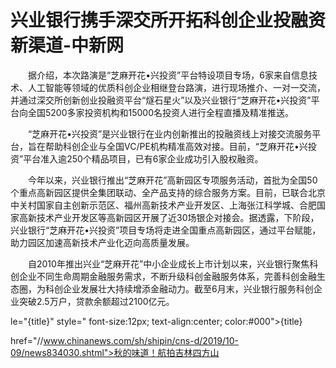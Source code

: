 # 兴业银行携手深交所开拓科创企业投融资新渠道-中新网

　　据介绍，本次路演是“芝麻开花&#8226;兴投资”平台特设项目专场，6家来自信息技术、人工智能等领域的优质科创企业相继登台路演，进行现场推介、一对一交流，并通过深交所创新创业投融资平台“燧石星火”以及兴业银行“芝麻开花&#8226;兴投资”平台向全国5200多家投资机构和15000名投资人进行全程直播及精准推送。

　　“芝麻开花&#8226;兴投资”是兴业银行在业内创新推出的投融资线上对接交流服务平台，旨在帮助科创企业与全国VC/PE机构精准高效对接。目前，“芝麻开花&#8226;兴投资”平台准入逾250个精品项目，已有6家企业成功引入股权融资。

　　今年以来，兴业银行推出“芝麻开花”高新园区专项服务活动，首批为全国50个重点高新园区提供全集团联动、全产品支持的综合服务方案。目前，已联合北京中关村国家自主创新示范区、福州高新技术产业开发区、上海张江科学城、合肥国家高新技术产业开发区等高新园区开展了近30场银企对接会。据透露，下阶段，兴业银行“芝麻开花&#8226;兴投资”项目专场将走进全国重点高新园区，通过平台赋能，助力园区加速高新技术产业化迈向高质量发展。

　　自2010年推出兴业“芝麻开花”中小企业成长上市计划以来，兴业银行聚焦科创企业不同生命周期金融服务需求，不断升级科创金融服务体系，完善科创金融生态圈，为科创企业发展壮大持续增添金融动力。截至6月末，兴业银行服务科创企业突破2.5万户，贷款余额超过2100亿元。

le="{title}" style=" font-size:12px; text-align:center; color:#000">{title}

href="//www.chinanews.com/sh/shipin/cns-d/2019/10-09/news834030.shtml">秋的味道！航拍吉林四方山

